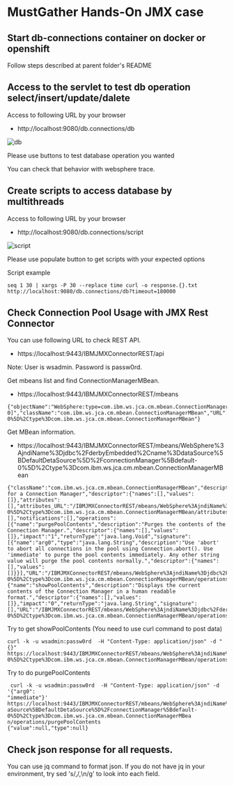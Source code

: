 # MustGather Hands-On JMX case 

## Start db-connections container on docker or openshift

Follow steps described at parent folder's README 


## Access to the servlet to test db operation select/insert/update/dalete

Access to following URL by your browser

- http://localhost:9080/db.connections/db

![db](db.png)

Please use buttons to test database operation you wanted

You can check that behavior with websphere trace.


## Create scripts to access database by multithreads

Access to following URL by your browser

- http://localhost:9080/db.connections/script

![script](script.png)

Please use populate button to get scripts with your expected options

Script example
```
seq 1 30 | xargs -P 30 --replace time curl -o response.{}.txt http://localhost:9080/db.connections/db?timeout=180000
```

## Check Connection Pool Usage with JMX Rest Connector


You can use following URL to check REST API.

- https://localhost:9443/IBMJMXConnectorREST/api

Note: User is wsadmin. Password is passw0rd.


Get mbeans list and find ConnectionManagerMBean.

- https://localhost:9443/IBMJMXConnectorREST/mbeans

```
{"objectName":"WebSphere:type=com.ibm.ws.jca.cm.mbean.ConnectionManagerMBean,jndiName=jdbc/derbyEmbedded,name=dataSource[DefaultDetaSource]/connectionManager[default-0]","className":"com.ibm.ws.jca.cm.mbean.ConnectionManagerMBean","URL":"/IBMJMXConnectorREST/mbeans/WebSphere%3AjndiName%3Djdbc%2FderbyEmbedded%2Cname%3DdataSource%5BDefaultDetaSource%5D%2FconnectionManager%5Bdefault-0%5D%2Ctype%3Dcom.ibm.ws.jca.cm.mbean.ConnectionManagerMBean"}
```

Get MBean information.

- https://localhost:9443/IBMJMXConnectorREST/mbeans/WebSphere%3AjndiName%3Djdbc%2FderbyEmbedded%2Cname%3DdataSource%5BDefaultDetaSource%5D%2FconnectionManager%5Bdefault-0%5D%2Ctype%3Dcom.ibm.ws.jca.cm.mbean.ConnectionManagerMBean

```
{"className":"com.ibm.ws.jca.cm.mbean.ConnectionManagerMBean","description":"MBean for a Connection Manager","descriptor":{"names":[],"values":[]},"attributes":[],"attributes_URL":"/IBMJMXConnectorREST/mbeans/WebSphere%3AjndiName%3Djdbc%2FderbyEmbedded%2Cname%3DdataSource%5BDefaultDetaSource%5D%2FconnectionManager%5Bdefault-0%5D%2Ctype%3Dcom.ibm.ws.jca.cm.mbean.ConnectionManagerMBean/attributes","constructors":[],"notifications":[],"operations":[{"name":"purgePoolContents","description":"Purges the contents of the Connection Manager.","descriptor":{"names":[],"values":[]},"impact":"1","returnType":"java.lang.Void","signature":[{"name":"arg0","type":"java.lang.String","description":"Use 'abort' to abort all connections in the pool using Connection.abort(). Use 'immediate' to purge the pool contents immediately. Any other string value will purge the pool contents normally.","descriptor":{"names":[],"values":[]}}],"URL":"/IBMJMXConnectorREST/mbeans/WebSphere%3AjndiName%3Djdbc%2FderbyEmbedded%2Cname%3DdataSource%5BDefaultDetaSource%5D%2FconnectionManager%5Bdefault-0%5D%2Ctype%3Dcom.ibm.ws.jca.cm.mbean.ConnectionManagerMBean/operations/purgePoolContents"},{"name":"showPoolContents","description":"Displays the current contents of the Connection Manager in a human readable format.","descriptor":{"names":[],"values":[]},"impact":"0","returnType":"java.lang.String","signature":[],"URL":"/IBMJMXConnectorREST/mbeans/WebSphere%3AjndiName%3Djdbc%2FderbyEmbedded%2Cname%3DdataSource%5BDefaultDetaSource%5D%2FconnectionManager%5Bdefault-0%5D%2Ctype%3Dcom.ibm.ws.jca.cm.mbean.ConnectionManagerMBean/operations/showPoolContents"}]}
```

Try to get showPoolContents (You need to use curl command to post data)

```
curl -k -u wsadmin:passw0rd  -H "Content-Type: application/json" -d "{}" https://localhost:9443/IBMJMXConnectorREST/mbeans/WebSphere%3AjndiName%3Djdbc%2FderbyEmbedded%2Cname%3DdataSource%5BDefaultDetaSource%5D%2FconnectionManager%5Bdefault-0%5D%2Ctype%3Dcom.ibm.ws.jca.cm.mbean.ConnectionManagerMBean/operations/showPoolContents
```

Try to do purgePoolContents


```
 curl -k -u wsadmin:passw0rd  -H "Content-Type: application/json" -d '{"arg0":
"immediate"}' https://localhost:9443/IBMJMXConnectorREST/mbeans/WebSphere%3AjndiName%3Djdbc%2FderbyEmbedded%2Cname%3Ddat
aSource%5BDefaultDetaSource%5D%2FconnectionManager%5Bdefault-0%5D%2Ctype%3Dcom.ibm.ws.jca.cm.mbean.ConnectionManagerMBea
n/operations/purgePoolContents
{"value":null,"type":null}
```


## Check json response for all requests.

You can use jq command to format json. If you do not have jq in your environment, try sed 's/,/,\n/g' to look into each field.
